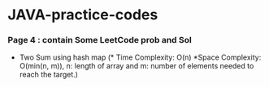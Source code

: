 # JAVA-practice-codes

<h3> Page 4 : contain Some LeetCode prob and Sol</h3>
<ul>
  <li> Two Sum using hash map (* Time Complexity: O(n)    *Space Complexity: O(min(n, m)), n: length of array and m: number of elements needed to reach the target.)</li>
  
</ul>
